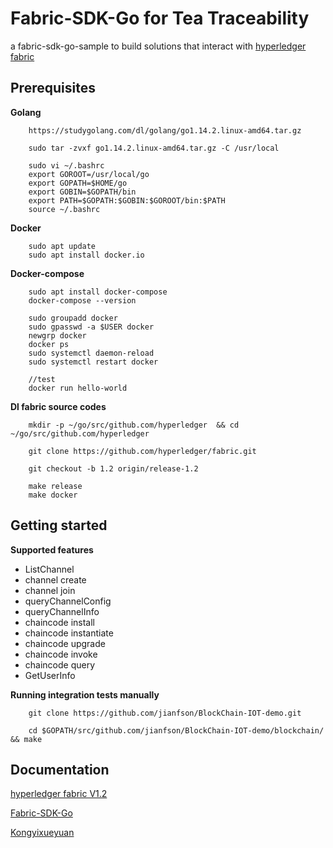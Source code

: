 # Fabric-SDK-Go for Tea Traceability

a fabric-sdk-go-sample to build solutions that interact with [hyperledger fabric](http://hyperledger-fabric.readthedocs.io/en/latest/)

## Prerequisites

**Golang**


		https://studygolang.com/dl/golang/go1.14.2.linux-amd64.tar.gz

		sudo tar -zvxf go1.14.2.linux-amd64.tar.gz -C /usr/local

		sudo vi ~/.bashrc
		export GOROOT=/usr/local/go
		export GOPATH=$HOME/go
		export GOBIN=$GOPATH/bin
		export PATH=$GOPATH:$GOBIN:$GOROOT/bin:$PATH
		source ~/.bashrc

**Docker**

		sudo apt update
		sudo apt install docker.io

**Docker-compose**

		sudo apt install docker-compose
		docker-compose --version
		
		sudo groupadd docker
		sudo gpasswd -a $USER docker
		newgrp docker
		docker ps
		sudo systemctl daemon-reload
		sudo systemctl restart docker	

		//test 
		docker run hello-world

**Dl fabric source codes**

		mkdir -p ~/go/src/github.com/hyperledger  && cd ~/go/src/github.com/hyperledger
		
		git clone https://github.com/hyperledger/fabric.git 

		git checkout -b 1.2 origin/release-1.2

		make release
		make docker

## Getting started
**Supported features**
- ListChannel
- channel create
- channel join
- queryChannelConfig
- queryChannelInfo
- chaincode install
- chaincode instantiate
- chaincode upgrade
- chaincode invoke
- chaincode query
- GetUserInfo

**Running integration tests manually**
		
		git clone https://github.com/jianfson/BlockChain-IOT-demo.git

		cd $GOPATH/src/github.com/jianfson/BlockChain-IOT-demo/blockchain/ && make

## Documentation

[hyperledger fabric V1.2](https://hyperledger-fabric.readthedocs.io/en/release-1.2/)

[Fabric-SDK-Go](https://github.com/hyperledger/fabric-sdk-go)

[Kongyixueyuan](https://github.com/kevin-hf/kongyixueyuan)
